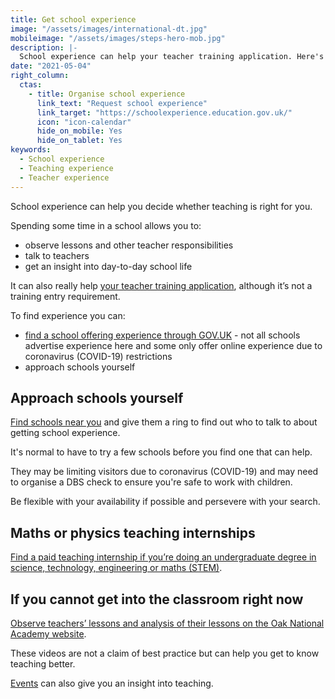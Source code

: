 ```yaml
---
title: Get school experience
image: "/assets/images/international-dt.jpg"
mobileimage: "/assets/images/steps-hero-mob.jpg"
description: |-
  School experience can help your teacher training application. Here's how to get school experience.
date: "2021-05-04"
right_column:
  ctas:
    - title: Organise school experience
      link_text: "Request school experience"
      link_target: "https://schoolexperience.education.gov.uk/"
      icon: "icon-calendar"
      hide_on_mobile: Yes
      hide_on_tablet: Yes
keywords:
  - School experience
  - Teaching experience
  - Teacher experience
---
```


School experience can help you decide whether teaching is right for you.

Spending some time in a school allows you to:

* observe lessons and other teacher responsibilities
* talk to teachers
* get an insight into day-to-day school life

It can also really help [your teacher training application](/tips-on-applying-for-teacher-training), although it’s not a training entry requirement.

To find experience you can:

* [find a school offering experience through GOV.UK](https://schoolexperience.education.gov.uk/) - not all schools advertise experience here and some only offer online experience due to coronavirus (COVID-19) restrictions
* approach schools yourself

## Approach schools yourself

[Find schools near you](https://get-information-schools.service.gov.uk/) and give them a ring to find out who to talk to about getting school experience.

It's normal to have to try a few schools before you find one that can help.

They may be limiting visitors due to coronavirus (COVID-19) and may need to organise a DBS check to ensure you're safe to work with children.

Be flexible with your availability if possible and persevere with your search.

## Maths or physics teaching internships

[Find a paid teaching internship if you’re doing an undergraduate degree in science, technology, engineering or maths (STEM)](/teaching-internship-providers).

## If you cannot get into the classroom right now

[Observe teachers’ lessons and analysis of their lessons on the Oak National Academy website](https://teachers.thenational.academy/lessons-for-itt).

These videos are not a claim of best practice but can help you get to know teaching better.

[Events](/events) can also give you an insight into teaching.
